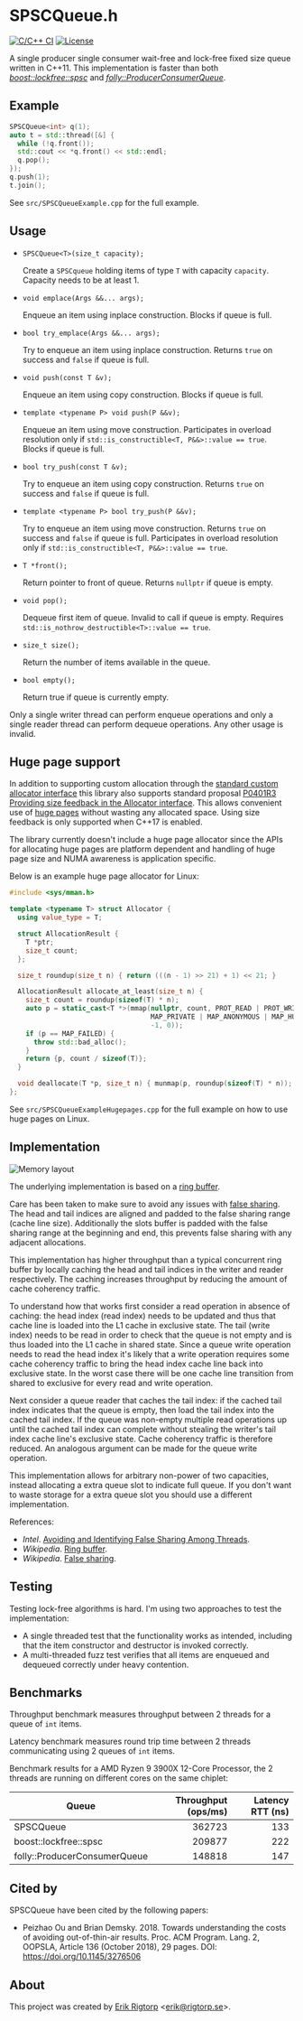 # SPSCQueue.h

[![C/C++ CI](https://github.com/rigtorp/SPSCQueue/workflows/C/C++%20CI/badge.svg)](https://github.com/rigtorp/SPSCQueue/actions)
[![License](https://img.shields.io/badge/license-MIT-blue.svg)](https://raw.githubusercontent.com/rigtorp/SPSCQueue/master/LICENSE)

A single producer single consumer wait-free and lock-free fixed size queue
written in C++11. This implementation is faster than both
[*boost::lockfree::spsc*](https://www.boost.org/doc/libs/1_76_0/doc/html/boost/lockfree/spsc_queue.html)
and [*folly::ProducerConsumerQueue*](https://github.com/facebook/folly/blob/master/folly/docs/ProducerConsumerQueue.md).

## Example

```cpp
SPSCQueue<int> q(1);
auto t = std::thread([&] {
  while (!q.front());
  std::cout << *q.front() << std::endl;
  q.pop();
});
q.push(1);
t.join();
```

See `src/SPSCQueueExample.cpp` for the full example.

## Usage

- `SPSCQueue<T>(size_t capacity);`

  Create a `SPSCqueue` holding items of type `T` with capacity
  `capacity`. Capacity needs to be at least 1.

- `void emplace(Args &&... args);`

  Enqueue an item using inplace construction. Blocks if queue is full.

- `bool try_emplace(Args &&... args);`

  Try to enqueue an item using inplace construction. Returns `true` on
  success and `false` if queue is full.

- `void push(const T &v);`

  Enqueue an item using copy construction. Blocks if queue is full.

- `template <typename P> void push(P &&v);`

  Enqueue an item using move construction. Participates in overload
  resolution only if `std::is_constructible<T, P&&>::value == true`.
  Blocks if queue is full.

- `bool try_push(const T &v);`

  Try to enqueue an item using copy construction. Returns `true` on
  success and `false` if queue is full.

- `template <typename P> bool try_push(P &&v);`

  Try to enqueue an item using move construction. Returns `true` on
  success and `false` if queue is full. Participates in overload
  resolution only if `std::is_constructible<T, P&&>::value == true`.

- `T *front();`

  Return pointer to front of queue. Returns `nullptr` if queue is
  empty.

- `void pop();`

  Dequeue first item of queue. Invalid to call if queue is
  empty. Requires `std::is_nothrow_destructible<T>::value == true`.

- `size_t size();`

  Return the number of items available in the queue.

- `bool empty();`

  Return true if queue is currently empty.

Only a single writer thread can perform enqueue operations and only a
single reader thread can perform dequeue operations. Any other usage
is invalid.

## Huge page support

In addition to supporting custom allocation through the [standard custom
allocator interface](https://en.cppreference.com/w/cpp/named_req/Allocator) this
library also supports standard proposal [P0401R3 Providing size feedback in the
Allocator
interface](http://www.open-std.org/jtc1/sc22/wg21/docs/papers/2020/p0401r3.html).
This allows convenient use of [huge
pages](https://www.kernel.org/doc/html/latest/admin-guide/mm/hugetlbpage.html)
without wasting any allocated space. Using size feedback is only supported when
C++17 is enabled.

The library currently doesn't include a huge page allocator since the APIs for
allocating huge pages are platform dependent and handling of huge page size and
NUMA awareness is application specific.

Below is an example huge page allocator for Linux:

```cpp
#include <sys/mman.h>

template <typename T> struct Allocator {
  using value_type = T;

  struct AllocationResult {
    T *ptr;
    size_t count;
  };

  size_t roundup(size_t n) { return (((n - 1) >> 21) + 1) << 21; }

  AllocationResult allocate_at_least(size_t n) {
    size_t count = roundup(sizeof(T) * n);
    auto p = static_cast<T *>(mmap(nullptr, count, PROT_READ | PROT_WRITE,
                                   MAP_PRIVATE | MAP_ANONYMOUS | MAP_HUGETLB,
                                   -1, 0));
    if (p == MAP_FAILED) {
      throw std::bad_alloc();
    }
    return {p, count / sizeof(T)};
  }

  void deallocate(T *p, size_t n) { munmap(p, roundup(sizeof(T) * n)); }
};
```

See `src/SPSCQueueExampleHugepages.cpp` for the full example on how to use huge
pages on Linux.

## Implementation

![Memory layout](https://github.com/rigtorp/SPSCQueue/blob/master/spsc.svg)

The underlying implementation is based on a [ring
buffer](https://en.wikipedia.org/wiki/Circular_buffer).

Care has been taken to make sure to avoid any issues with [false
sharing](https://en.wikipedia.org/wiki/False_sharing). The head and tail indices
are aligned and padded to the false sharing range (cache line size).
Additionally the slots buffer is padded with the false sharing range at the
beginning and end, this prevents false sharing with any adjacent allocations.

This implementation has higher throughput than a typical concurrent ring buffer
by locally caching the head and tail indices in the writer and reader
respectively. The caching increases throughput by reducing the amount of cache
coherency traffic.

To understand how that works first consider a read operation in absence of
caching: the head index (read index) needs to be updated and thus that cache
line is loaded into the L1 cache in exclusive state. The tail (write index)
needs to be read in order to check that the queue is not empty and is thus
loaded into the L1 cache in shared state. Since a queue write operation needs to
read the head index it's likely that a write operation requires some cache
coherency traffic to bring the head index cache line back into exclusive state.
In the worst case there will be one cache line transition from shared to
exclusive for every read and write operation.

Next consider a queue reader that caches the tail index: if the cached tail
index indicates that the queue is empty, then load the tail index into the
cached tail index. If the queue was non-empty multiple read operations up until
the cached tail index can complete without stealing the writer's tail index
cache line's exclusive state. Cache coherency traffic is therefore reduced. An
analogous argument can be made for the queue write operation.

This implementation allows for arbitrary non-power of two capacities, instead
allocating a extra queue slot to indicate full queue. If you don't want to waste
storage for a extra queue slot you should use a different implementation.

References:

- *Intel*. [Avoiding and Identifying False Sharing Among Threads](https://software.intel.com/en-us/articles/avoiding-and-identifying-false-sharing-among-threads).
- *Wikipedia*. [Ring buffer](https://en.wikipedia.org/wiki/Circular_buffer).
- *Wikipedia*. [False sharing](https://en.wikipedia.org/wiki/False_sharing).

## Testing

Testing lock-free algorithms is hard. I'm using two approaches to test
the implementation:

- A single threaded test that the functionality works as intended,
  including that the item constructor and destructor is invoked
  correctly.
- A multi-threaded fuzz test verifies that all items are enqueued and dequeued
  correctly under heavy contention.

## Benchmarks

Throughput benchmark measures throughput between 2 threads for a queue of `int`
items.

Latency benchmark measures round trip time between 2 threads communicating using
2 queues of `int` items.

Benchmark results for a AMD Ryzen 9 3900X 12-Core Processor, the 2 threads are
running on different cores on the same chiplet:

| Queue                        | Throughput (ops/ms) | Latency RTT (ns) |
| ---------------------------- | ------------------: | ---------------: |
| SPSCQueue                    |              362723 |              133 |
| boost::lockfree::spsc        |              209877 |              222 |
| folly::ProducerConsumerQueue |              148818 |              147 |

## Cited by

SPSCQueue have been cited by the following papers:

- Peizhao Ou and Brian Demsky. 2018. Towards understanding the costs of avoiding
  out-of-thin-air results. Proc. ACM Program. Lang. 2, OOPSLA, Article 136
  (October 2018), 29 pages. DOI: <https://doi.org/10.1145/3276506>

## About

This project was created by [Erik Rigtorp](http://rigtorp.se)
<[erik@rigtorp.se](mailto:erik@rigtorp.se)>.
